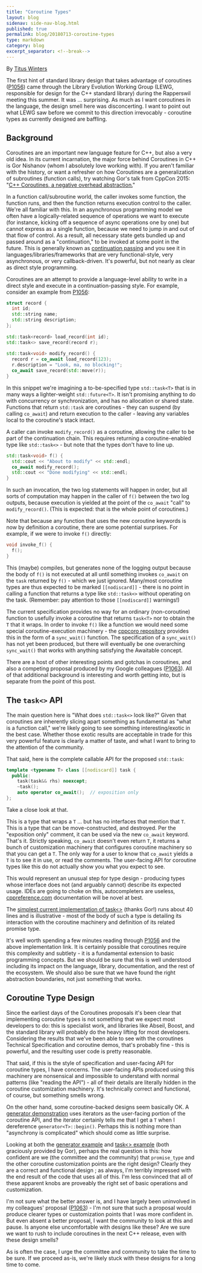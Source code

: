```yaml
---
title: "Coroutine Types"
layout: blog
sidenav: side-nav-blog.html
published: true
permalink: blog/20180713-coroutine-types
type: markdown
category: blog
excerpt_separator: <!--break-->
---
```


By [Titus Winters](mailto:titus@google.com)

The first hint of standard library design that takes advantage of coroutines
([P1056](http://www.open-std.org/jtc1/sc22/wg21/docs/papers/2018/p1056r0.html)) 
came through the Library Evolution Working Group (LEWG, responsible for design 
for the C++ standard library) during the Rapperswil meeting this summer. It was
... surprising. As much as I want coroutines in the language, the design smell
here was disconcerting. I want to point out what LEWG saw before we commit to
this direction irrevocably - coroutine types as currently designed are baffling.

<!--break-->

## Background

Coroutines are an important new language feature for C++, but also a very old 
idea.  In its current incarnation, the major force behind Coroutines in C++ is 
Gor Nishanov (whom I absolutely love working with).  If you aren't familiar 
with the history, or want a refresher on how Coroutines are a generalization of 
subroutines (function calls), try watching Gor's talk from CppCon 2015:
"[C++ Coroutines, a negative overhead abstraction.](https://www.youtube.com/watch?v=_fu0gx-xseY)"

In a function call/subroutine world, the caller invokes some function, the 
function runs, and then the function returns execution control to the caller. 
We're all familiar with this. In an asynchronous programming model we often 
have a logically-related sequence of operations we want to execute (for 
instance, kicking off a sequence of async operations one by one) but cannot 
express as a single function, because we need to jump in and out of that flow 
of control. As a result, all necessary state gets bundled up and passed around 
as a "continuation," to be invoked at some point in the future. This is
generally known as
[continuation passing](https://en.wikipedia.org/wiki/Continuation-passing_style)
and you see it in languages/libraries/frameworks that are very 
functional-style, very asynchronous, or very callback-driven. It's powerful,
but not nearly as clear as direct style programming.

Coroutines are an attempt to provide a language-level ability to write in a 
direct style and execute in a continuation-passing style. For example, consider
an example from [P1056](http://wg21.link/P1056):


```cpp
struct record {
  int id;
  std::string name;
  std::string description;
};
  
std::task<record> load_record(int id);
std::task<> save_record(record r);
  
std::task<void> modify_record() {
  record r = co_await load_record(123);
  r.description = "Look, ma, no blocking!";
  co_await save_record(std::move(r));
}
```

In this snippet we're imagining a to-be-specified type `std::task<T>` that is 
in many ways a lighter-weight `std::future<T>`. It isn't promising anything to 
do with concurrency or synchronization, and has no allocation or shared state. 
Functions that return `std::task` are coroutines - they can suspend (by calling 
`co_await`) and return execution to the caller - leaving any variables local to 
the coroutine's stack intact. 

A caller can invoke `modify_record()` as a coroutine, allowing the caller to be 
part of the continuation chain.  This requires returning a coroutine-enabled 
type like `std::task<>` - but note that the types don't have to line up.


```cpp
std::task<void> f() {
  std::cout << "About to modify" << std::endl;
  co_await modify_record();
  std::cout << "Done modifying" << std::endl;
}  
```

In such an invocation, the two log statements will happen in order, but all 
sorts of computation may happen in the caller of `f()` between the two log 
outputs, because execution is yielded at the point of the `co_await` "call" to 
`modify_record()`. (This is expected: that is the whole point of coroutines.)

Note that because any function that uses the new coroutine keywords is now by 
definition a coroutine, there are some potential surprises. For example, if we 
were to invoke `f()` directly:


```cpp
void invoke_f() {
  f();
}
```

This (maybe) compiles, but generates none of the logging output because the 
body of `f()` is not executed at all until something invokes `co_await` on the 
`task` returned by `f()` - which we just ignored.  Many/most coroutine types 
are thus expected to be marked `[[nodiscard]]` - there is no point in calling a 
function that returns a type like `std::task<>` without operating on the task. 
(Remember: pay attention to those `[[nodiscard]]` warnings!)

The current specification provides no way for an ordinary (non-coroutine) 
function to usefully invoke a coroutine that returns `task<T>` nor to obtain 
the `T` that it wraps. In order to invoke `f()` like a function we would need 
some special coroutine-execution machinery - the
[cppcoro repository](https://github.com/lewissbaker/cppcoro) provides this in 
the form of a `sync_wait()` function. The specification of a `sync_wait()` has 
not yet been produced, but there will eventually be one overarching 
`sync_wait()` that works with anything satisfying the Awaitable concept.

There are a host of other interesting points and gotchas in coroutines, and 
also a competing proposal produced by my Google colleagues 
([P1063](http://www.open-std.org/jtc1/sc22/wg21/docs/papers/2018/p1063r0.pdf)). 
All of that additional background is interesting and worth getting into, but is 
separate from the point of this post.


## The `task<>` API

The main question here is "What does `std::task<>` look like?" Given that 
coroutines are inherently slicing apart something as fundamental as "what is a 
function call," we're likely going to see something interesting/exotic in the 
best case.  Whether those exotic results are acceptable in trade for this very 
powerful feature is clearly a matter of taste, and what I want to bring to the 
attention of the community.

That said, here is the complete callable API for the proposed `std::task`:

```cpp
template <typename T> class [[nodiscard]] task {
  public:
    task(task&& rhs) noexcept;
    ~task();
    auto operator co_await();  // exposition only
};   
```

Take a close look at that.  

This is a type that wraps a `T` … but has no interfaces that mention that `T`. 
This is a type that can be move-constructed, and destroyed. Per the "exposition 
only" comment, it can be used via the new `co_await` keyword. That's it. 
Strictly speaking, `co_await` doesn't even return `T`, it returns a bunch of 
customization machinery that configures coroutine machinery so that you can get 
a `T`. The only way for a user to know that `co_await` yields a `T` is to see
it in use, or read the comments. The user-facing API for coroutine types like
this do not actually show you what you expect to see.

This would represent an unusual step for type design - producing types whose 
interface does not (and arguably cannot) describe its expected usage. IDEs are 
going to choke on this, autocompleters are useless, 
[cppreference.com](http://cppreference.com) documentation will be novel at best.

The
[simplest current implementation of task<>](https://wandbox.org/permlink/Xb1Lu7DMmm1NVkNC)
(thanks Gor!) runs about 40 lines and is illustrative - most of the body of 
such a type is detailing its interaction with the coroutine machinery and 
definition of its related promise type. 

It's well worth spending a few minutes reading through
[P1056](http://wg21.link/P1056r0) and the above implementation link. It is
certainly possible that coroutines require this complexity and subtlety - it is
a fundamental extension to basic programming concepts. But we should be sure
that this is well understood including its impact on the language, library,
documentation, and the rest of the ecosystem. We should also be sure that we
have found the right abstraction boundaries, not just something that works.

## Coroutine Type Design

Since the earliest days of the Coroutines proposals it's been clear that 
implementing coroutine types is not something that we expect most developers to 
do: this is specialist work, and libraries like Abseil, Boost, and the standard 
library will probably do the heavy lifting for most developers. Considering the 
results that we've been able to see with the coroutines Technical Specification 
and coroutine demos, that's probably fine - this is powerful, and the resulting 
user code is pretty reasonable.

That said, if this is the style of specification and user-facing API for 
coroutine types, I have concerns.  The user-facing APIs produced using this 
machinery are nonsensical and impossible to understand with normal patterns 
(like "reading the API") - all of their details are literally hidden in the 
coroutine customization machinery. It's technically correct and functional, of 
course, but something smells wrong. 

On the other hand, some coroutine-backed designs seem basically OK. A 
[generator demonstration](https://godbolt.org/g/mCKfnr) uses iterators as the 
user-facing portion of the coroutine API, and the iterator certainly tells me 
that I get a `T` when I dereference `generator<T>::begin()`. Perhaps this is 
nothing more than "asynchrony is complicated" which should come as little 
surprise.

Looking at both the [generator example](https://godbolt.org/g/mCKfnr) and 
[task<> example](https://godbolt.org/g/mCKfnr) (both graciously provided by 
Gor), perhaps the real question is this: how confident are we (the committee 
and the community) that `promise_type` and the other coroutine customization 
points are the right design?  Clearly they are a correct and functional design 
; as always, I'm terribly impressed with the end result of the code that uses 
all of this. I'm less convinced that all of these apparent knobs are proveably 
the right set of basic operations and customization.

I'm not sure what the better answer is, and I have largely been uninvolved in my
colleagues' proposal ([P1063](http://wg21.link/p1063)) - I'm not sure that such
a proposal would produce clearer types or customization points that I was more
confident in. But even absent a better proposal, I want the community to look at
this and pause. Is anyone else uncomfortable with designs like these? Are we
sure we want to rush to include coroutines in the next C++ release, even with
these design smells?

As is often the case, I urge the committee and community to take the time to be 
sure. If we proceed as-is, we're likely stuck with these designs for a long 
time to come.
